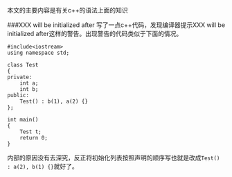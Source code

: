 本文的主要内容是有关c++的语法上面的知识

###XXX will be initialized after
写了一点c++代码，发现编译器提示XXX will be initialized after这样的警告。出现警告的代码类似于下面的情况。

```
#include<iostream>
using namespace std;

class Test
{
private:
    int a;
    int b;
public:
    Test() : b(1), a(2) {}
};

int main()
{
    Test t;
    return 0;
}
```

内部的原因没有去深究，反正将初始化列表按照声明的顺序写也就是改成`Test() : a(2), b(1) {}`就好了。